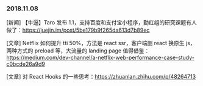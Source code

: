 ### 2018.11.08

[新闻] 【牛逼】Taro 发布 1.1，支持百度和支付宝小程序，勤红组的研究课题有人做了：<https://juejin.im/post/5be179b9f265da613d7b89ec>

[文章] Netflix 如何提升 tti 50%，方法是 react ssr，客户端删 react 换原生 js，两种方式的 preload 等，大流量的 landing page 值得借鉴：<https://medium.com/dev-channel/a-netflix-web-performance-case-study-c0bcde26a9d9>

[文章] 对 React Hooks 的一些思考：<https://zhuanlan.zhihu.com/p/48264713>
